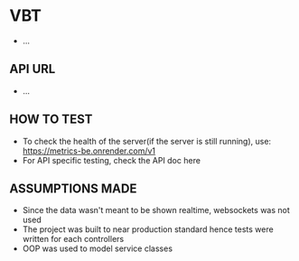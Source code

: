 # VBT
- ...

## API URL
- ...


## HOW TO TEST
- To check the health of the server(if the server is still running), use: https://metrics-be.onrender.com/v1
- For API specific testing, check the API doc here

## ASSUMPTIONS MADE
- Since the data wasn't meant to be shown realtime, websockets was not used
- The project was built to near production standard hence tests were written for each controllers
- OOP was used to model service classes